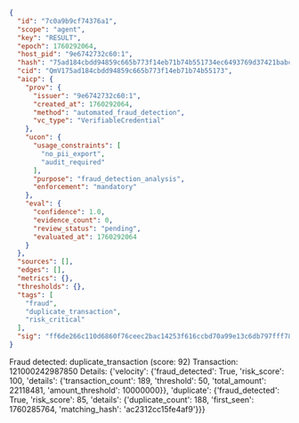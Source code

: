 ```json
{
  "id": "7c0a9b9cf74376a1",
  "scope": "agent",
  "key": "RESULT",
  "epoch": 1760292064,
  "host_pid": "9e6742732c60:1",
  "hash": "75ad184cbdd94859c665b773f14eb71b74b551734ec6493769d37421babccfbd",
  "cid": "QmV175ad184cbdd94859c665b773f14eb71b74b55173",
  "aicp": {
    "prov": {
      "issuer": "9e6742732c60:1",
      "created_at": 1760292064,
      "method": "automated_fraud_detection",
      "vc_type": "VerifiableCredential"
    },
    "ucon": {
      "usage_constraints": [
        "no_pii_export",
        "audit_required"
      ],
      "purpose": "fraud_detection_analysis",
      "enforcement": "mandatory"
    },
    "eval": {
      "confidence": 1.0,
      "evidence_count": 0,
      "review_status": "pending",
      "evaluated_at": 1760292064
    }
  },
  "sources": [],
  "edges": [],
  "metrics": {},
  "thresholds": {},
  "tags": [
    "fraud",
    "duplicate_transaction",
    "risk_critical"
  ],
  "sig": "ff6de266c110d6860f76ceec2bac14253f616ccbd70a99e13c6db797fff7861c"
}
```

Fraud detected: duplicate_transaction (score: 92)
Transaction: 121000242987850
Details: {'velocity': {'fraud_detected': True, 'risk_score': 100, 'details': {'transaction_count': 189, 'threshold': 50, 'total_amount': 22118481, 'amount_threshold': 10000000}}, 'duplicate': {'fraud_detected': True, 'risk_score': 85, 'details': {'duplicate_count': 188, 'first_seen': 1760285764, 'matching_hash': 'ac2312cc15fe4af9'}}}